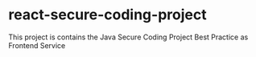 # react-secure-coding-project
This project is contains the Java Secure Coding Project Best Practice as Frontend Service
